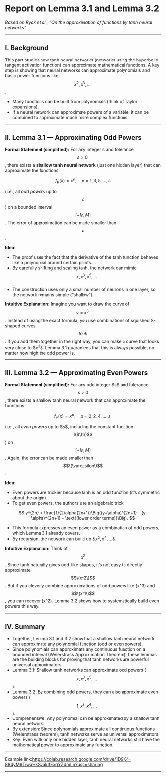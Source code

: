 # Report on Lemma 3.1 and Lemma 3.2  
*Based on Ryck et al., “On the approximation of functions by tanh neural networks”*

---

## Ⅰ. Background

This part studies how tanh neural networks (networks using the hyperbolic tangent activation function) can approximate mathematical functions. A key step is showing that neural networks can approximate polynomials and basic power functions like $$x^2, x^3, \dots\ $$.

- Many functions can be built from polynomials (think of Taylor expansions).
- If a neural network can approximate powers of a variable, it can be combined to approximate much more complex functions.

---

## Ⅱ. Lemma 3.1 — Approximating Odd Powers

**Formal Statement (simplified):**
For any integer s and tolerance  $$\varepsilon > 0\ $$, there exists a **shallow tanh neural network** (just one hidden layer) that can approximate the functions

$$
\ f_p(x) = x^p, \quad p = 1, 3, 5, \dots, s\
$$

(i.e., all *odd powers* up to $$s$$) on a bounded interval $$[-M, M]$$. The error of approximation can be made smaller than $$\varepsilon$$.

**Idea:**
- The proof uses the fact that the derivative of the tanh function behaves like a polynomial around certain points.
- By carefully shifting and scaling tanh, the network can mimic  $$x, x^3, x^5, \dots $$.
- The construction uses only a small number of neurons in one layer, so the network remains simple (“shallow”).

**Intuitive Explanation:**
Imagine you want to draw the curve of  $$y = x^3\ $$. Instead of using the exact formula, you use combinations of squished S-shaped curves $$tanh$$. If you add them together in the right way, you can make a curve that looks very close to $$x^3\$$. Lemma 3.1 guarantees that this is always possible, no matter how high the odd power is.

---

## Ⅲ. Lemma 3.2 — Approximating Even Powers

**Formal Statement (simplified):**
For any odd integer $$s\$$ and tolerance $$\varepsilon > 0$$, there exists a shallow tanh neural network that can approximate the functions

$$
 f_p(x) = x^p, \quad p = 0, 2, 4, \dots, s\
$$  

(i.e., all *even powers* up to $$s\$$, including the constant function $$\(1\)$$) on $$[-M, M]$$. Again, the error can be made smaller than $$\(\varepsilon\)$$.

**Idea:**
- Even powers are trickier because tanh is an odd function (it’s symmetric about the origin).
- To get even powers, the authors use an algebraic trick:

$$
    y^{2n} = \frac{1}{2\alpha(2n+1)}\Big((y+\alpha)^{2n+1} - (y-\alpha)^{2n+1} - \text{(lower order terms)}\Big).
$$

- This formula expresses an even power as a combination of odd powers, which Lemma 3.1 already covers.
- By recursion, the network can build up $$x^2, x^4, \dots\$$.

**Intuitive Explanation:**
Think of $$x^2$$. Since tanh naturally gives odd-like shapes, it’s not easy to directly approximate $$\(x^2\)$$. But if you cleverly combine approximations of odd powers like \(x^3\) and $$\(x^1\)$$, you can recover \(x^2\). Lemma 3.2 shows how to systematically build even powers this way.

---


## Ⅳ. Summary
- Together, Lemma 3.1 and 3.2 show that a shallow tanh neural network can approximate any polynomial function (odd or even powers).
- Since polynomials can approximate any continuous function on a bounded interval (Weierstrass Approximation Theorem), these lemmas are the building blocks for proving that tanh networks are powerful universal approximators.
- Lemma 3.1: Shallow tanh networks can approximate odd powers ($$x, x^3, x^5, \dots$$).
- Lemma 3.2: By combining odd powers, they can also approximate even powers ($$1, x^2, x^4, \dots$$).
- Comprehensive: Any polynomial can be approximated by a shallow tanh neural network.
- By extension: Since polynomials approximate all continuous functions (Weierstrass theorem), tanh networks serve as universal approximators.
- Key: Even with only one hidden layer, tanh neural networks still have the mathematical power to approximate any function.

---

Example link:https://colab.research.google.com/drive/1D9K4-884yM9TjwaHkSyakIfExqYZdmLn?usp=sharing

---
